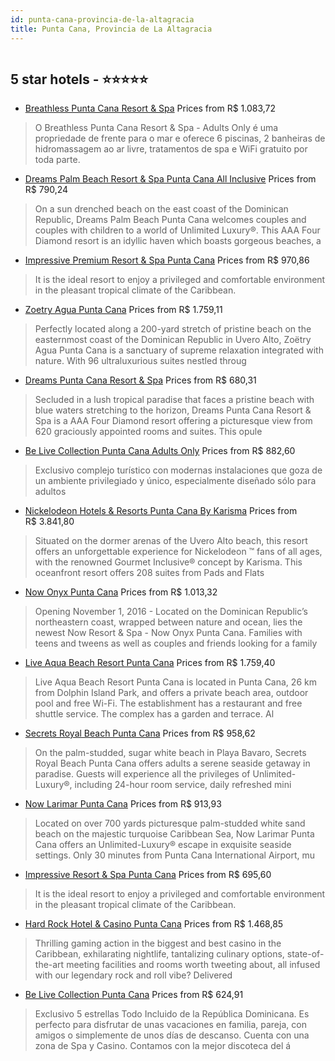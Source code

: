 ```yaml
---
id: punta-cana-provincia-de-la-altagracia
title: Punta Cana, Provincia de La Altagracia
---
```


<center><img src="https://novo-hu.s3.amazonaws.com/reservas/ota/prod/hotel/2654/breathless-punta-cana-resort-001_20190918140005.jpg" alt="" /></center>


##  5 star hotels - ⭐️⭐️⭐️⭐️⭐️

-    [Breathless Punta Cana Resort & Spa](https://us.hurb.com/hotels/punta-cana/breathless-punta-cana-resort-spa-OMN-4805?cmp=18055) Prices from R$ 1.083,72
   > O Breathless Punta Cana Resort & Spa - Adults Only é uma propriedade de frente para o mar e oferece 6 piscinas, 2 banheiras de hidromassagem ao ar livre, tratamentos de spa e WiFi gratuito por toda parte. 
-    [Dreams Palm Beach Resort & Spa Punta Cana All Inclusive](https://us.hurb.com/hotels/punta-cana/dreams-palm-beach-resort-spa-punta-cana-all-inclusive-OMN-4888?cmp=18055) Prices from R$ 790,24
   > On a sun drenched beach on the east coast of the Dominican Republic, Dreams Palm Beach Punta Canawelcomes couples and couples with children to a world of Unlimited Luxury®. This AAA Four Diamond resortis an idyllic haven which boasts gorgeous beaches, a
-    [Impressive Premium Resort & Spa Punta Cana](https://us.hurb.com/hotels/punta-cana/impressive-premium-resort-spa-punta-cana-OMN-7866?cmp=18055) Prices from R$ 970,86
   > It is the ideal resort to enjoy a privileged and comfortable environment in the pleasant tropical climate of the Caribbean.
-    [Zoetry Agua Punta Cana](https://us.hurb.com/hotels/punta-cana/zoetry-agua-punta-cana-OMN-4896?cmp=18055) Prices from R$ 1.759,11
   > Perfectly located along a 200-yard stretch of pristine beach on the easternmost coast of the Dominican Republic in Uvero Alto, Zoëtry Agua Punta Cana is a sanctuary of supreme relaxation integrated with nature. With 96 ultraluxurious suites nestled throug
-    [Dreams Punta Cana Resort & Spa](https://us.hurb.com/hotels/punta-cana/dreams-punta-cana-resort-spa-OMN-4889?cmp=18055) Prices from R$ 680,31
   > Secluded in a lush tropical paradise that faces a pristine beach with blue waters stretching to the horizon, Dreams Punta Cana Resort & Spa is a AAA Four Diamond resort offering a picturesque view from 620 graciously appointed rooms and suites. This opule
-    [Be Live Collection Punta Cana Adults Only](https://us.hurb.com/hotels/punta-cana/be-live-collection-punta-cana-adults-only-OMN-9543?cmp=18055) Prices from R$ 882,60
   > Exclusivo complejo turístico con modernas instalaciones que goza de un ambiente privilegiado y único, especialmente diseñado sólo para adultos
-    [Nickelodeon Hotels & Resorts Punta Cana By Karisma](https://us.hurb.com/hotels/punta-cana/nickelodeon-hotels-resorts-punta-cana-by-karisma-OMN-6744?cmp=18055) Prices from R$ 3.841,80
   > Situated on the dormer arenas of the Uvero Alto beach, this resort offers an unforgettable experience for Nickelodeon ™ fans of all ages, with the renowned Gourmet Inclusive® concept by Karisma. This oceanfront resort offers 208 suites from Pads and Flats
-    [Now Onyx Punta Cana](https://us.hurb.com/hotels/punta-cana/now-onyx-punta-cana-OMN-5254?cmp=18055) Prices from R$ 1.013,32
   > Opening November 1, 2016 - Located on the Dominican Republic’s northeastern coast, wrappedbetween nature and ocean, lies the newest Now Resort & Spa - Now Onyx Punta Cana. Familieswith teens and tweens as well as couples and friends looking for a family
-    [Live Aqua Beach Resort Punta Cana](https://us.hurb.com/hotels/punta-cana/live-aqua-beach-resort-punta-cana-OMN-9885?cmp=18055) Prices from R$ 1.759,40
   > Live Aqua Beach Resort Punta Cana is located in Punta Cana, 26 km from Dolphin Island Park, and offers a private beach area, outdoor pool and free Wi-Fi. The establishment has a restaurant and free shuttle service. The complex has a garden and terrace. Al
-    [Secrets Royal Beach Punta Cana](https://us.hurb.com/hotels/punta-cana/secrets-royal-beach-punta-cana-OMN-4899?cmp=18055) Prices from R$ 958,62
   > On the palm-studded, sugar white beach in Playa Bavaro, Secrets Royal Beach Punta Cana offers adults aserene seaside getaway in paradise. Guests will experience all the privileges of Unlimited-Luxury®, including24-hour room service, daily refreshed mini
-    [Now Larimar Punta Cana](https://us.hurb.com/hotels/punta-cana/now-larimar-punta-cana-OMN-4898?cmp=18055) Prices from R$ 913,93
   > Located on over 700 yards picturesque palm-studded white sand beach on the majestic turquoise Caribbean Sea, Now Larimar Punta Cana offers an Unlimited-Luxury® escape in exquisite seaside settings. Only 30 minutes from Punta Cana International Airport, mu
-    [Impressive Resort & Spa Punta Cana](https://us.hurb.com/hotels/punta-cana/impressive-resort-spa-punta-cana-OMN-7865?cmp=18055) Prices from R$ 695,60
   > It is the ideal resort to enjoy a privileged and comfortable environment in the pleasant tropical climate of the Caribbean.
-    [Hard Rock Hotel & Casino Punta Cana](https://us.hurb.com/hotels/punta-cana/hard-rock-hotel-casino-punta-cana-OMN-4299?cmp=18055) Prices from R$ 1.468,85
   > Thrilling gaming action in the biggest and best casino in the Caribbean, exhilarating nightlife, tantalizing culinary options, state-of-the-art meeting facilities and rooms worth tweeting about, all infused with our legendary rock and roll vibe? Delivered
-    [Be Live Collection Punta Cana](https://us.hurb.com/hotels/punta-cana/be-live-collection-punta-cana-OMN-9542?cmp=18055) Prices from R$ 624,91
   > Exclusivo 5 estrellas Todo Incluido de la República Dominicana. Es perfecto para disfrutar de unas vacaciones en familia, pareja, con amigos o simplemente de unos días de descanso. Cuenta con una zona de Spa y Casino. Contamos con la mejor discoteca del á

